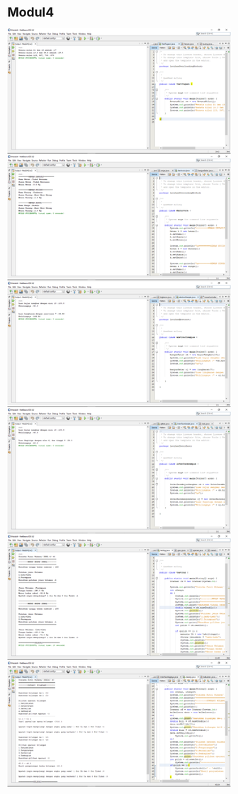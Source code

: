 # Modul4
![alt text](https://github.com/yosieka/Modul4/blob/master/Screenshot%20(66).png)
![alt text](https://github.com/yosieka/Modul4/blob/master/Screenshot%20(67).png)
![alt text](https://github.com/yosieka/Modul4/blob/master/Screenshot%20(68).png)
![alt text](https://github.com/yosieka/Modul4/blob/master/Screenshot%20(69).png)
![alt text](https://github.com/yosieka/Modul4/blob/master/Screenshot%20(70).png)
![alt text](https://github.com/yosieka/Modul4/blob/master/Screenshot%20(71).png)
